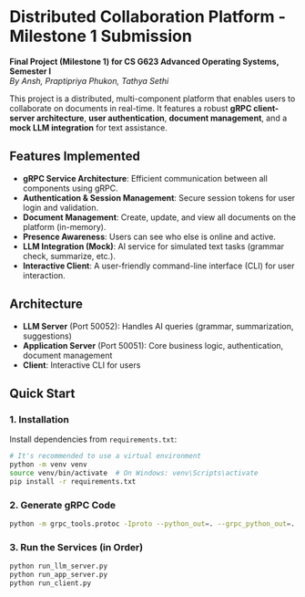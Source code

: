 
# **Distributed Collaboration Platform - Milestone 1 Submission**

**Final Project (Milestone 1) for CS G623 Advanced Operating Systems, Semester I**  
*By Ansh, Praptipriya Phukon, Tathya Sethi*

This project is a distributed, multi-component platform that enables users to collaborate on documents in real-time. It features a robust **gRPC client-server architecture**, **user authentication**, **document management**, and a **mock LLM integration** for text assistance.

## Features Implemented 
- **gRPC Service Architecture**: Efficient communication between all components using gRPC.  
- **Authentication & Session Management**: Secure session tokens for user login and validation.  
- **Document Management**: Create, update, and view all documents on the platform (in-memory).  
- **Presence Awareness**: Users can see who else is online and active.  
- **LLM Integration (Mock)**: AI service for simulated text tasks (grammar check, summarize, etc.).  
- **Interactive Client**: A user-friendly command-line interface (CLI) for user interaction.

## Architecture
- **LLM Server** (Port 50052): Handles AI queries (grammar, summarization, suggestions)
- **Application Server** (Port 50051): Core business logic, authentication, document management
- **Client**: Interactive CLI for users

## Quick Start

### 1. **Installation**

Install dependencies from `requirements.txt`:

```bash
# It's recommended to use a virtual environment
python -m venv venv
source venv/bin/activate  # On Windows: venv\Scripts\activate
pip install -r requirements.txt
```

### 2. Generate gRPC Code
```bash
python -m grpc_tools.protoc -Iproto --python_out=. --grpc_python_out=. proto/service.proto
```
### 3. Run the Services (in Order)
```bash
python run_llm_server.py
python run_app_server.py
python run_client.py
```




